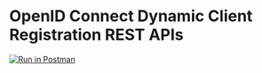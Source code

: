 # OpenID Connect Dynamic Client Registration REST APIs

<div id="swagger-ui"></div>
<script src="../../../assets/lib/swagger/swagger-ui-bundle.js"> </script>
<script src="../../../assets/lib/swagger/swagger-ui-standalone-preset.js"> </script>
<script>
window.onload = function() {
  // Begin Swagger UI call region
  const ui = SwaggerUIBundle({
    url: "https://github.com/wso2-extensions/identity-inbound-auth-oauth/blob/master/components/org.wso2.carbon.identity.api.server.dcr/src/main/resources/api.identity.oauth.dcr.endpoint.yaml",
    dom_id: '#swagger-ui',
    deepLinking: true,
    presets: [
      SwaggerUIBundle.presets.apis,
      SwaggerUIStandalonePreset
    ],
    plugins: [
      SwaggerUIBundle.plugins.DownloadUrl
    ],
    layout: "StandaloneLayout"
  })
  // End Swagger UI call region

  window.ui = ui
}
</script>

[![Run in Postman](https://run.pstmn.io/button.svg)](https://www.getpostman.com/collections/51139ad1cff6875115a1)

